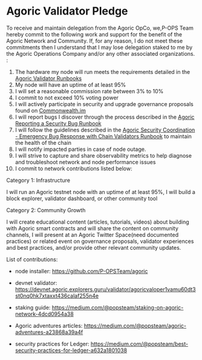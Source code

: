 # Agoric Validator Pledge
To receive and maintain delegation from the Agoric OpCo, we,P-OPS Team hereby commit to the following work and support for the benefit of the Agoric Network and Community. If, for any reason, I do not meet these commitments then I understand that I may lose delegation staked to me by the Agoric Operations Company and/or any other associated organizations. :
1. The hardware my node will run meets the requirements detailed in the [Agoric Validator Runbooks](https://github.com/Agoric/agoric-sdk/wiki/Runbook%...)
2. My node will have an uptime of at least 95%
3. I will set a reasonable commission rate between 3% to 10%
4. I commit to not exceed 10% voting power
5. I will actively participate in security and upgrade governance proposals found on [Commonwealth.im](https://commonwealth.im/agoric)
6. I will report bugs I discover through the process described in the [Agoric Reporting a Security Bug Runbook](https://github.com/Agoric/agoric-sdk/wiki/Runbook%...)
7. I will follow the guidelines described in the [Agoric Security Coordination - Emergency Bug Response with Chain Validators Runbook](https://github.com/Agoric/agoric-sdk/wiki/Runbook%...) to maintain the health of the chain
8. I will notify impacted parties in case of node outage.
9. I will strive to capture and share observability metrics to help diagnose and troubleshoot network and node performance issues
10. I commit to network contributions listed below:
 
Category 1: Infrastructure


I will run an Agoric testnet node with an uptime of at least 95%, I will build a block explorer, validator dashboard, or other community tool

Category 2: Community Growth


I will create educational content (articles, tutorials, videos) about building with Agoric smart contracts and will share the content on community channels, I will present at an Agoric Twitter Space(need documented practices) or related event on governance proposals, validator experiences and best practices, and/or provide other relevant community updates.

List of contributions:

- node installer: https://github.com/P-OPSTeam/agoric
- devnet validator: https://devnet.agoric.explorers.guru/validator/agoricvaloper1vamu60dt3st0nq0hk7xtaxxt436calaf255n4e

- staking guide: https://medium.com/@popsteam/staking-on-agoric-network-4dcd0954a38
- Agoric adventures articles: https://medium.com/@popsteam/agoric-adventures-a23868a39a4f
- security practices for Ledger: https://medium.com/@popsteam/best-security-practices-for-ledger-a632a1801038


